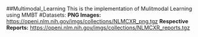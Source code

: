##Multimodal_Learning
 This is the implementation of Mulitmodal Learning using MMBT 
#Datasets:
<b>PNG Images:</b> https://openi.nlm.nih.gov/imgs/collections/NLMCXR_png.tgz
<b>Respective Reports:</b> https://openi.nlm.nih.gov/imgs/collections/NLMCXR_reports.tgz
